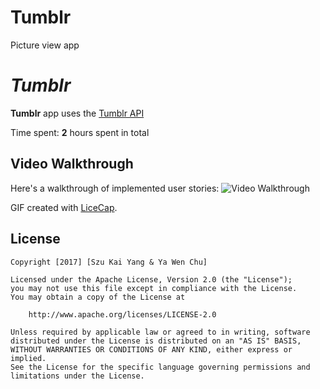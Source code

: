 # Tumblr
Picture view app

# *Tumblr*
**Tumblr** app uses the [Tumblr API](https://www.tumblr.com/docs/en/api/v2)

Time spent: **2** hours spent in total

## Video Walkthrough 

Here's a walkthrough of implemented user stories:
<img src='http://i.imgur.com/1VdH3aY.gifv' title= 'Tumblr Walkthrough' width ='' alt='Video Walkthrough'/>

GIF created with [LiceCap](http://www.cockos.com/licecap/).

## License

    Copyright [2017] [Szu Kai Yang & Ya Wen Chu]

    Licensed under the Apache License, Version 2.0 (the "License");
    you may not use this file except in compliance with the License.
    You may obtain a copy of the License at

        http://www.apache.org/licenses/LICENSE-2.0

    Unless required by applicable law or agreed to in writing, software
    distributed under the License is distributed on an "AS IS" BASIS,
    WITHOUT WARRANTIES OR CONDITIONS OF ANY KIND, either express or implied.
    See the License for the specific language governing permissions and
    limitations under the License.
